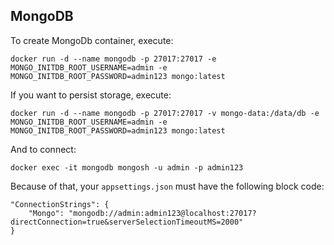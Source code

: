 ## MongoDB
To create MongoDb container, execute:
```
docker run -d --name mongodb -p 27017:27017 -e MONGO_INITDB_ROOT_USERNAME=admin -e MONGO_INITDB_ROOT_PASSWORD=admin123 mongo:latest
```

If you want to persist storage, execute:
```
docker run -d --name mongodb -p 27017:27017 -v mongo-data:/data/db -e MONGO_INITDB_ROOT_USERNAME=admin -e MONGO_INITDB_ROOT_PASSWORD=admin123 mongo:latest
```

And to connect:
```
docker exec -it mongodb mongosh -u admin -p admin123
```

Because of that, your ```appsettings.json``` must have the following block code:
```
"ConnectionStrings": {
    "Mongo": "mongodb://admin:admin123@localhost:27017?directConnection=true&serverSelectionTimeoutMS=2000"
}
```
